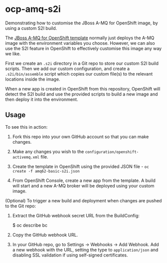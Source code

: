 # ocp-amq-s2i

Demonstrating how to customise the JBoss A-MQ for OpenShift image, by using a custom S2I build.

The [JBoss A-MQ for OpenShift template][1] normally just deploys the A-MQ image with the environment variables you choose. However, we can also use the S2I feature in OpenShift to effectively customise this image any way we like.

First we create an `.s2i` directory in a Git repo to store our custom S2I build scripts. Then we add our custom configuration, and create a `.s2i/bin/assemble` script which copies our custom file(s) to the relevant locations inside the image.

When a new app is created in OpenShift from this repository, OpenShift will detect the S2I build and use the provided scripts to build a new image and then deploy it into the environment.

## Usage

To see this in action:

1. Fork this repo into your own GitHub account so that you can make changes.

2. Make any changes you wish to the `configuration/openshift-activemq.xml` file.

3. Create the template in OpenShift using the provided JSON file - `oc create -f amq62-basic-s2i.json`

4. From OpenShift Console, create a new app from the template. A build will start and a new A-MQ broker will be deployed using your custom image.

(Optional) To trigger a new build and deployment when changes are pushed to the Git repo:

1. Extract the GitHub webhook secret URL from the BuildConfig:

    $ oc describe bc <name>

2. Copy the GitHub webhook URL.

3. In your GitHub repo, go to Settings &rarr; Webhooks &rarr; Add Webhook. Add a new webhook with the URL, setting the type to `application/json` and disabling SSL validation if using self-signed certificates.

[1]: https://github.com/jboss-openshift/application-templates/blob/master/amq/amq62-basic.json
